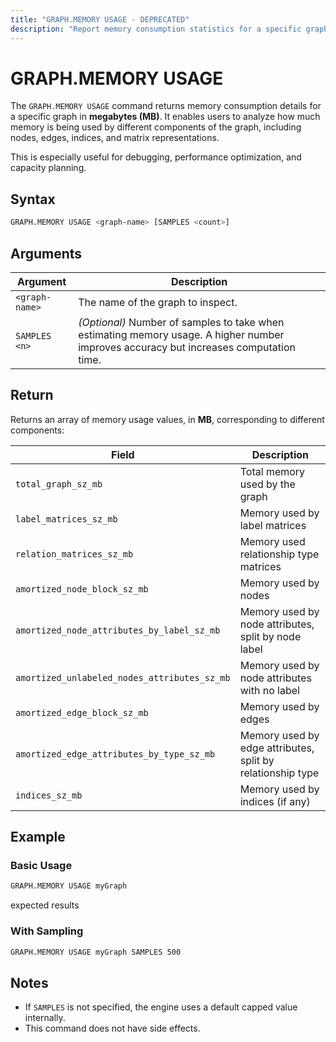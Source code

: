 ```yaml
---
title: "GRAPH.MEMORY USAGE - DEPRECATED"
description: "Report memory consumption statistics for a specific graph"   
---
```


# GRAPH.MEMORY USAGE

The `GRAPH.MEMORY USAGE` command returns memory consumption details for a specific graph in **megabytes (MB)**. It enables users to analyze how much memory is being used by different components of the graph, including nodes, edges, indices, and matrix representations.

This is especially useful for debugging, performance optimization, and capacity planning.

## Syntax

```bash
GRAPH.MEMORY USAGE <graph-name> [SAMPLES <count>]
```

## Arguments

| Argument       | Description                                                                                                                              |
|----------------|------------------------------------------------------------------------------------------------------------------------------------------|
| `<graph-name>` | The name of the graph to inspect.                                                                                                        |       
| `SAMPLES <n>`  | *(Optional)* Number of samples to take when estimating memory usage. A higher number improves accuracy but increases computation time.   |

## Return

Returns an array of memory usage values, in **MB**, corresponding to different components:

| Field                                         | Description                                                       |
|-----------------------------------------------|-------------------------------------------------------------------|
| `total_graph_sz_mb`                           | Total memory used by the graph                                    |
| `label_matrices_sz_mb`                        | Memory used by label matrices                                     |
| `relation_matrices_sz_mb`                     | Memory used relationship type matrices                            |
| `amortized_node_block_sz_mb`                  | Memory used by nodes                                              |
| `amortized_node_attributes_by_label_sz_mb`    | Memory used by node attributes, split by node label               |
| `amortized_unlabeled_nodes_attributes_sz_mb`  | Memory used by node attributes with no label                      |
| `amortized_edge_block_sz_mb`                  | Memory used by edges                                              |
| `amortized_edge_attributes_by_type_sz_mb`     | Memory used by edge attributes, split by relationship type        |
| `indices_sz_mb`                               | Memory used by indices (if any)                                   |

## Example

### Basic Usage
```bash
GRAPH.MEMORY USAGE myGraph
```

expected results
### With Sampling
```bash
GRAPH.MEMORY USAGE myGraph SAMPLES 500
```

## Notes

- If `SAMPLES` is not specified, the engine uses a default capped value internally.
- This command does not have side effects.
